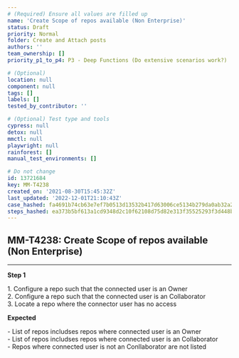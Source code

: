 ```yaml
---
# (Required) Ensure all values are filled up
name: 'Create Scope of repos available (Non Enterprise)'
status: Draft
priority: Normal
folder: Create and Attach posts
authors: ''
team_ownership: []
priority_p1_to_p4: P3 - Deep Functions (Do extensive scenarios work?)

# (Optional)
location: null
component: null
tags: []
labels: []
tested_by_contributor: ''

# (Optional) Test type and tools
cypress: null
detox: null
mmctl: null
playwright: null
rainforest: []
manual_test_environments: []

# Do not change
id: 13721684
key: MM-T4238
created_on: '2021-08-30T15:45:32Z'
last_updated: '2022-12-01T21:10:43Z'
case_hashed: fa4691b74cb63e7ef7b0513d13532b417d63006ce5134b279da0ab32a226337e647bbc347d8de1bc99f58e38f761c1a2
steps_hashed: ea373b5bf613a1cd9348d2c10f62108d75d82e313f35525293f3d448bd23adfdbac3f552185cb5f51469db2ac0ff7a9e
---
```


<!-- (Auto-generated) Based on frontmatter's "key" and "name" -->

## MM-T4238: Create Scope of repos available (Non Enterprise)

---

**Step 1**

1\. Configure a repo such that the connected user is an Owner\
2\. Configure a repo such that the connected user is an Collaborator\
3\. Locate a repo where the connector user has no access

**Expected**

\- List of repos includses repos where connected user is an Owner\
\- List of repos includses repos where connected user is an Collaborator\
\- Repos where connected user is not an Conllaborator are not listed
